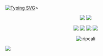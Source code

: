 <a href="https://git.io/typing-svg"><img src="https://readme-typing-svg.herokuapp.com?font=Space+Mono&duration=2000&pause=243&color=F7F7F7&center=true&vCenter=true&width=710&height=102&lines=hi+lmao;im+a+developer+that+wont+change+the+world;%23freecali" alt="Typing SVG" /></a>>



<p align="center">
  <a href="https://github.com/ripcali"><img src="https://img.shields.io/github/stars/ripcali?style=for-the-badge"></img></a>
  <a href="https://github.com/ripcali"><img src="https://komarev.com/ghpvc/?username=ripcali&style=for-the-badge"></img></a>
  
  
  </a>
</p>

<p align="center">
  <a href="https://github.com/ripcali"><img src="https://img.shields.io/badge/html5-%23E34F26.svg?style=for-the-badge&logo=html5&logoColor=white"></a>
  <a href="https://github.com/ripcali"><img src="https://img.shields.io/badge/css3-%231572B6.svg?style=for-the-badge&logo=css3&logoColor=white"></a>
  <a href="https://github.com/ripcali"><img src="https://img.shields.io/badge/JavaScript-323330?style=for-the-badge&logo=javascript&logoColor=F7DF1E"></a>
  <a href="https://count.getloli.com/get/@:ripcali"><img src="https://img.shields.io/badge/PHP-777BB4?style=for-the-badge&logo=php&logoColor=white"></a>

</p>



<p align="center"><img src="https://count.getloli.com/get/@:ripcali" alt=":ripcali" /></p>


<a href="https://github.com/ripcali"><img src="https://github-readme-stats.vercel.app/api?username=ripcali&theme=github_dark&show_icons=true"></img></a>
